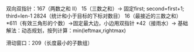 双向双指针：167（两数之和 II） 
          15（三数之和）-> 固定first; second=first+1; third=len-1
          2824（统计和小于目标的下标对数目） 
          16（最接近的三数之和）
          *611（有效三角形的个数）->固定最大边，小边用双指针
          *42（接雨水）-> 基础解法：动态规划，按列计算：min(leftmax,rightmax)

滑动窗口：209（长度最小的子数组）